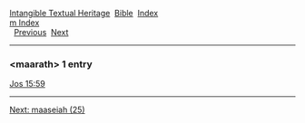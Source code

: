 [Intangible Textual Heritage](../../index)  [Bible](../index) 
[Index](index)   
[m Index](_m_)  
  [Previous](c06994)  [Next](c06996) 

------------------------------------------------------------------------

### &lt;maarath&gt; 1 entry

[Jos 15:59](../kjv/jos015.htm#059)  

------------------------------------------------------------------------

[Next: maaseiah (25)](c06996)
